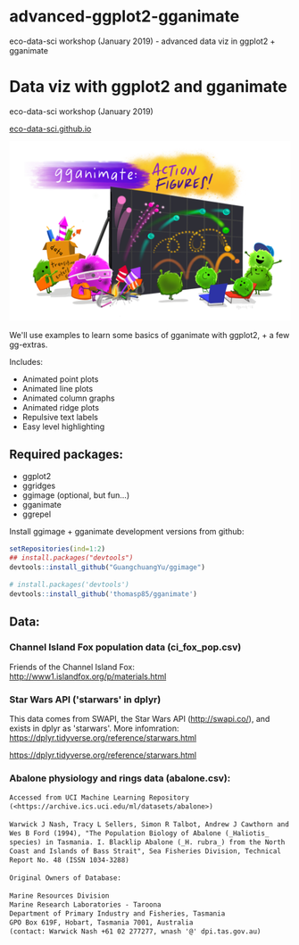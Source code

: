 # advanced-ggplot2-gganimate
eco-data-sci workshop (January 2019) - advanced data viz in ggplot2 + gganimate

# Data viz with ggplot2 and gganimate
eco-data-sci workshop (January 2019) 

[eco-data-sci.github.io](eco-data-sci.github.io)

![gganimate_fireworks_small](gganimate_fireworks_small.png)

We'll use examples to learn some basics of gganimate with ggplot2, + a few gg-extras. 

Includes:

- Animated point plots
- Animated line plots
- Animated column graphs
- Animated ridge plots
- Repulsive text labels
- Easy level highlighting

## Required packages: 

- ggplot2
- ggridges 
- ggimage (optional, but fun...)
- gganimate
- ggrepel

Install ggimage + gganimate development versions from github:

```r
setRepositories(ind=1:2)
## install.packages("devtools")
devtools::install_github("GuangchuangYu/ggimage")
```

```r
# install.packages('devtools')
devtools::install_github('thomasp85/gganimate')
```

## Data: 

### Channel Island Fox population data (ci_fox_pop.csv)

Friends of the Channel Island Fox: <http://www1.islandfox.org/p/materials.html>

### Star Wars API ('starwars' in dplyr)

This data comes from SWAPI, the Star Wars API (<http://swapi.co/>), and exists in dplyr as 'starwars'. More infomration: <https://dplyr.tidyverse.org/reference/starwars.html>



https://dplyr.tidyverse.org/reference/starwars.html

### Abalone physiology and rings data (abalone.csv): 
    Accessed from UCI Machine Learning Repository (<https://archive.ics.uci.edu/ml/datasets/abalone>)

    Warwick J Nash, Tracy L Sellers, Simon R Talbot, Andrew J Cawthorn and Wes B Ford (1994), "The Population Biology of Abalone (_Haliotis_ species) in Tasmania. I. Blacklip Abalone (_H. rubra_) from the North Coast and Islands of Bass Strait", Sea Fisheries Division, Technical Report No. 48 (ISSN 1034-3288)

    Original Owners of Database:

    Marine Resources Division
    Marine Research Laboratories - Taroona
    Department of Primary Industry and Fisheries, Tasmania
    GPO Box 619F, Hobart, Tasmania 7001, Australia
    (contact: Warwick Nash +61 02 277277, wnash '@' dpi.tas.gov.au) 
